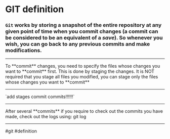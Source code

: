 # GIT definition
### `Git` works by storing a snapshot of the entire repository at any given point of time when you **commit** changes (a **commit** can be considered to be an equivalent of a _save_). So whenever you wish, you can go back to any previous commits and make modifications.
<hr>To **commit** changes, you need to specify the files whose changes you want to **commit** first. This is done by staging the changes. It is NOT required that you stage all files you modified, you can stage only the files whose changes you want to **commit**
<hr>
`add stages commit commits!!!!!!`
<hr>
After several **commits** if you require to check out the commits you have made, check out the logs using: git log
<hr>

#git #definition 
